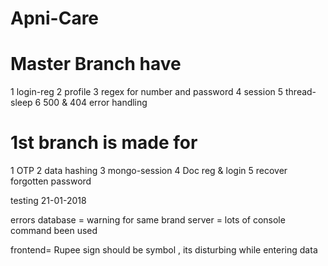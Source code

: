 # Apni-Care

# Master Branch have
1 login-reg
2 profile
3 regex for number and password
4 session
5 thread-sleep
6 500 & 404 error handling

# 1st branch is made for
1 OTP
2 data hashing
3 mongo-session
4 Doc reg & login
5 recover forgotten password

testing 21-01-2018

errors
database = warning for same brand
server =  lots of console command been used

frontend= Rupee sign should be symbol , its disturbing while entering data